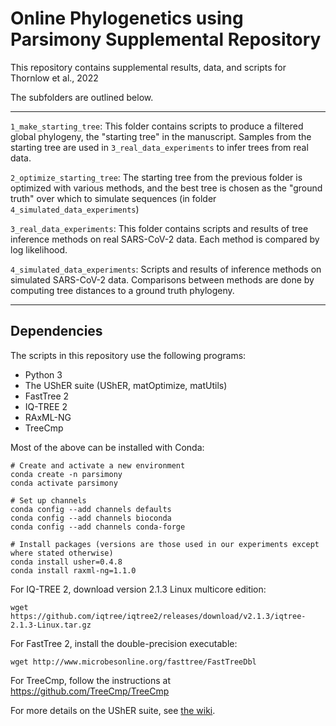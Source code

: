 # Online Phylogenetics using Parsimony Supplemental Repository

This repository contains supplemental results, data, and scripts for Thornlow et al., 2022

The subfolders are outlined below.

---

`1_make_starting_tree`: This folder contains scripts to produce a filtered global phylogeny, the "starting tree" in the manuscript. Samples from the starting tree are used in `3_real_data_experiments` to infer trees from real data.


`2_optimize_starting_tree`: The starting tree from the previous folder is optimized with various methods, and the best tree is chosen as the "ground truth" over which to simulate sequences (in folder `4_simulated_data_experiments`)

`3_real_data_experiments`: This folder contains scripts and results of tree inference methods on real SARS-CoV-2 data. Each method is compared by log likelihood.

`4_simulated_data_experiments`: Scripts and results of inference methods on simulated SARS-CoV-2 data. Comparisons between methods are done by computing tree distances to a ground truth phylogeny.

---

## Dependencies

The scripts in this repository use the following programs:
  
  - Python 3
  - The UShER suite (UShER, matOptimize, matUtils)
  - FastTree 2
  - IQ-TREE 2
  - RAxML-NG
  - TreeCmp

Most of the above can be installed with Conda:

```
# Create and activate a new environment
conda create -n parsimony
conda activate parsimony

# Set up channels
conda config --add channels defaults
conda config --add channels bioconda
conda config --add channels conda-forge

# Install packages (versions are those used in our experiments except where stated otherwise)
conda install usher=0.4.8
conda install raxml-ng=1.1.0
```
For IQ-TREE 2, download version 2.1.3 Linux multicore edition:
```
wget https://github.com/iqtree/iqtree2/releases/download/v2.1.3/iqtree-2.1.3-Linux.tar.gz
```
For FastTree 2, install the double-precision executable:
```
wget http://www.microbesonline.org/fasttree/FastTreeDbl
```

For TreeCmp, follow the instructions at https://github.com/TreeCmp/TreeCmp



For more details on the UShER suite, see [the wiki](https://usher-wiki.readthedocs.io/en/latest/index.html).
